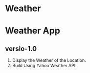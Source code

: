 # Weather
Weather App
=============

versio-1.0
-----------
1. Display the Weather of the Location.
2. Build Using Yahoo Weather API

